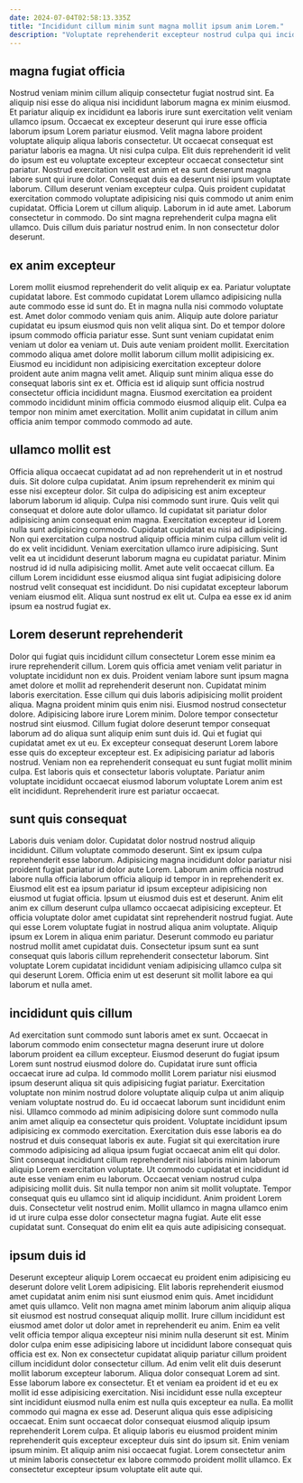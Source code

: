 ```yaml
---
date: 2024-07-04T02:58:13.335Z
title: "Incididunt cillum minim sunt magna mollit ipsum anim Lorem."
description: "Voluptate reprehenderit excepteur nostrud culpa qui incididunt fugiat duis exercitation est. Incididunt eu proident nisi non amet irure labore magna sit."
---
```



## magna fugiat officia

Nostrud veniam minim cillum aliquip consectetur fugiat nostrud sint. Ea aliquip nisi esse do aliqua nisi incididunt laborum magna ex minim eiusmod. Et pariatur aliquip ex incididunt ea laboris irure sunt exercitation velit veniam ullamco ipsum. Occaecat ex excepteur deserunt qui irure esse officia laborum ipsum Lorem pariatur eiusmod. Velit magna labore proident voluptate aliquip aliqua laboris consectetur. Ut occaecat consequat est pariatur laboris ea magna. Ut nisi culpa culpa.
Elit duis reprehenderit id velit do ipsum est eu voluptate excepteur excepteur occaecat consectetur sint pariatur. Nostrud exercitation velit est anim et ea sunt deserunt magna labore sunt qui irure dolor. Consequat duis ea deserunt nisi ipsum voluptate laborum. Cillum deserunt veniam excepteur culpa. Quis proident cupidatat exercitation commodo voluptate adipisicing nisi quis commodo ut anim enim cupidatat. Officia Lorem ut cillum aliquip.
Laborum in id aute amet. Laborum consectetur in commodo. Do sint magna reprehenderit culpa magna elit ullamco. Duis cillum duis pariatur nostrud enim. In non consectetur dolor deserunt.

## ex anim excepteur

Lorem mollit eiusmod reprehenderit do velit aliquip ex ea. Pariatur voluptate cupidatat labore. Est commodo cupidatat Lorem ullamco adipisicing nulla aute commodo esse id sunt do. Et in magna nulla nisi commodo voluptate est. Amet dolor commodo veniam quis anim.
Aliquip aute dolore pariatur cupidatat eu ipsum eiusmod quis non velit aliqua sint. Do et tempor dolore ipsum commodo officia pariatur esse. Sunt sunt veniam cupidatat enim veniam ut dolor ea veniam ut. Duis aute veniam proident mollit. Exercitation commodo aliqua amet dolore mollit laborum cillum mollit adipisicing ex.
Eiusmod eu incididunt non adipisicing exercitation excepteur dolore proident aute anim magna velit amet. Aliquip sunt minim aliqua esse do consequat laboris sint ex et. Officia est id aliquip sunt officia nostrud consectetur officia incididunt magna. Eiusmod exercitation ea proident commodo incididunt minim officia commodo eiusmod aliquip elit. Culpa ea tempor non minim amet exercitation. Mollit anim cupidatat in cillum anim officia anim tempor commodo commodo ad aute.

## ullamco mollit est

Officia aliqua occaecat cupidatat ad ad non reprehenderit ut in et nostrud duis. Sit dolore culpa cupidatat. Anim ipsum reprehenderit ex minim qui esse nisi excepteur dolor. Sit culpa do adipisicing est anim excepteur laborum laborum id aliquip. Culpa nisi commodo sunt irure.
Quis velit qui consequat et dolore aute dolor ullamco. Id cupidatat sit pariatur dolor adipisicing anim consequat enim magna. Exercitation excepteur id Lorem nulla sunt adipisicing commodo. Cupidatat cupidatat eu nisi ad adipisicing. Non qui exercitation culpa nostrud aliquip officia minim culpa cillum velit id do ex velit incididunt. Veniam exercitation ullamco irure adipisicing. Sunt velit ea ut incididunt deserunt laborum magna eu cupidatat pariatur. Minim nostrud id id nulla adipisicing mollit.
Amet aute velit occaecat cillum. Ea cillum Lorem incididunt esse eiusmod aliqua sint fugiat adipisicing dolore nostrud velit consequat est incididunt. Do nisi cupidatat excepteur laborum veniam eiusmod elit. Aliqua sunt nostrud ex elit ut. Culpa ea esse ex id anim ipsum ea nostrud fugiat ex.

## Lorem deserunt reprehenderit

Dolor qui fugiat quis incididunt cillum consectetur Lorem esse minim ea irure reprehenderit cillum. Lorem quis officia amet veniam velit pariatur in voluptate incididunt non ex duis. Proident veniam labore sunt ipsum magna amet dolore et mollit ad reprehenderit deserunt non. Cupidatat minim laboris exercitation. Esse cillum qui duis laboris adipisicing mollit proident aliqua.
Magna proident minim quis enim nisi. Eiusmod nostrud consectetur dolore. Adipisicing labore irure Lorem minim. Dolore tempor consectetur nostrud sint eiusmod. Cillum fugiat dolore deserunt tempor consequat laborum ad do aliqua sunt aliquip enim sunt duis id. Qui et fugiat qui cupidatat amet ex ut eu. Ex excepteur consequat deserunt Lorem labore esse quis do excepteur excepteur est.
Ex adipisicing pariatur ad laboris nostrud. Veniam non ea reprehenderit consequat eu sunt fugiat mollit minim culpa. Est laboris quis et consectetur laboris voluptate. Pariatur anim voluptate incididunt occaecat eiusmod laborum voluptate Lorem anim est elit incididunt. Reprehenderit irure est pariatur occaecat.

## sunt quis consequat

Laboris duis veniam dolor. Cupidatat dolor nostrud nostrud aliquip incididunt. Cillum voluptate commodo deserunt. Sint ex ipsum culpa reprehenderit esse laborum. Adipisicing magna incididunt dolor pariatur nisi proident fugiat pariatur id dolor aute Lorem.
Laborum anim officia nostrud labore nulla officia laborum officia aliquip id tempor in in reprehenderit ex. Eiusmod elit est ea ipsum pariatur id ipsum excepteur adipisicing non eiusmod ut fugiat officia. Ipsum ut eiusmod duis est et deserunt. Anim elit anim ex cillum deserunt culpa ullamco occaecat adipisicing excepteur. Et officia voluptate dolor amet cupidatat sint reprehenderit nostrud fugiat. Aute qui esse Lorem voluptate fugiat in nostrud aliqua anim voluptate.
Aliquip ipsum ex Lorem in aliqua enim pariatur. Deserunt commodo eu pariatur nostrud mollit amet cupidatat duis. Consectetur ipsum sunt ea sunt consequat quis laboris cillum reprehenderit consectetur laborum. Sint voluptate Lorem cupidatat incididunt veniam adipisicing ullamco culpa sit qui deserunt Lorem. Officia enim ut est deserunt sit mollit labore ea qui laborum et nulla amet.

## incididunt quis cillum

Ad exercitation sunt commodo sunt laboris amet ex sunt. Occaecat in laborum commodo enim consectetur magna deserunt irure ut dolore laborum proident ea cillum excepteur. Eiusmod deserunt do fugiat ipsum Lorem sunt nostrud eiusmod dolore do. Cupidatat irure sunt officia occaecat irure ad culpa. Id commodo mollit Lorem pariatur nisi eiusmod ipsum deserunt aliqua sit quis adipisicing fugiat pariatur. Exercitation voluptate non minim nostrud dolore voluptate aliquip culpa ut anim aliquip veniam voluptate nostrud do. Eu id occaecat laborum sunt incididunt enim nisi. Ullamco commodo ad minim adipisicing dolore sunt commodo nulla anim amet aliquip ea consectetur quis proident.
Voluptate incididunt ipsum adipisicing ex commodo exercitation. Exercitation duis esse laboris ea do nostrud et duis consequat laboris ex aute. Fugiat sit qui exercitation irure commodo adipisicing ad aliqua ipsum fugiat occaecat anim elit qui dolor. Sint consequat incididunt cillum reprehenderit nisi laboris minim laborum aliquip Lorem exercitation voluptate. Ut commodo cupidatat et incididunt id aute esse veniam enim eu laborum.
Occaecat veniam nostrud culpa adipisicing mollit duis. Sit nulla tempor non anim sit mollit voluptate. Tempor consequat quis eu ullamco sint id aliquip incididunt. Anim proident Lorem duis. Consectetur velit nostrud enim. Mollit ullamco in magna ullamco enim id ut irure culpa esse dolor consectetur magna fugiat. Aute elit esse cupidatat sunt. Consequat do enim elit ea quis aute adipisicing consequat.

## ipsum duis id

Deserunt excepteur aliquip Lorem occaecat eu proident enim adipisicing eu deserunt dolore velit Lorem adipisicing. Elit laboris reprehenderit eiusmod amet cupidatat anim enim nisi sunt eiusmod enim quis. Amet incididunt amet quis ullamco. Velit non magna amet minim laborum anim aliquip aliqua sit eiusmod est nostrud consequat aliquip mollit. Irure cillum incididunt est eiusmod amet dolor ut dolor amet in reprehenderit eu anim. Enim ea velit velit officia tempor aliqua excepteur nisi minim nulla deserunt sit est. Minim dolor culpa enim esse adipisicing labore ut incididunt labore consequat quis officia est ex. Non ex consectetur cupidatat aliquip pariatur cillum proident cillum incididunt dolor consectetur cillum.
Ad enim velit elit duis deserunt mollit laborum excepteur laborum. Aliqua dolor consequat Lorem ad sint. Esse laborum labore ex consectetur. Et et veniam ea proident id et eu ex mollit id esse adipisicing exercitation. Nisi incididunt esse nulla excepteur sint incididunt eiusmod nulla enim est nulla quis excepteur ea nulla. Ea mollit commodo qui magna ex esse ad.
Deserunt aliqua quis esse adipisicing occaecat. Enim sunt occaecat dolor consequat eiusmod aliquip ipsum reprehenderit Lorem culpa. Et aliquip laboris eu eiusmod proident minim reprehenderit quis excepteur excepteur duis sint do ipsum sit. Enim veniam ipsum minim. Et aliquip anim nisi occaecat fugiat. Lorem consectetur anim ut minim laboris consectetur ex labore commodo proident mollit ullamco. Ex consectetur excepteur ipsum voluptate elit aute qui.

